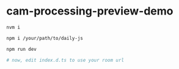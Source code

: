 # cam-processing-preview-demo

```bash
nvm i

npm i /your/path/to/daily-js

npm run dev

# now, edit index.d.ts to use your room url
```
